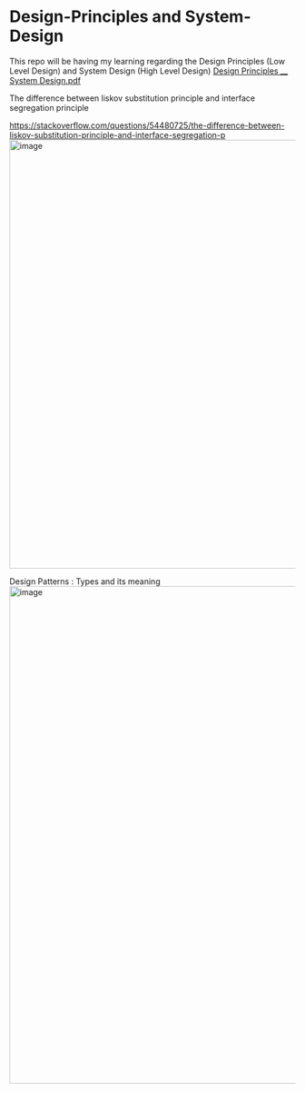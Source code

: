 # Design-Principles and System-Design
This repo will be having my learning regarding the Design Principles (Low Level Design) and System Design (High Level Design)
[Design Principles __  System Design.pdf](https://github.com/kpsingh/Design-Principles-System-Design/files/9127084/Design.Principles.__.System.Design.pdf)

The difference between liskov substitution principle and interface segregation principle

https://stackoverflow.com/questions/54480725/the-difference-between-liskov-substitution-principle-and-interface-segregation-p
<img width="755" alt="image" src="https://user-images.githubusercontent.com/13162659/179392148-c3ec10de-cb86-49c9-9962-8823ae777e3a.png">


Design Patterns : Types and its meaning
<img width="876" alt="image" src="https://user-images.githubusercontent.com/13162659/179445110-80bb5b6f-745e-4930-b4dc-ba8b5c90aa11.png">
